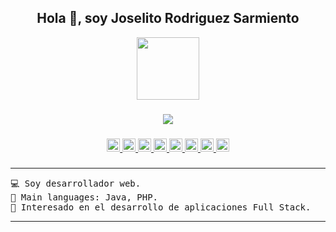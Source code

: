 <h2 align="center">Hola 👋, soy Joselito Rodriguez Sarmiento</h2>
<!-- <h3 align="center">Desarrollador Web</h3> -->

<div align="center">
  <img height="100" src="https://placehold.co/800x100/orange/white?text=CodePro-JR"  />
</div>

###

<div align="center">
  <img src="https://visitor-badge.laobi.icu/badge?page_id=CodePro-JR.CodePro-JR&left_text=Profile%20views"  />
</div>

###

<div align="center">
  <a href="https://github.com/CodePro-JR" target="_blank">
    <img src="https://img.shields.io/static/v1?message=Youtube&logo=youtube&label=&color=FF0000&logoColor=white&labelColor=&style=flat" height="21" alt="youtube logo"  />
  </a>
  <a href="https://github.com/CodePro-JR" target="_blank">
    <img src="https://img.shields.io/static/v1?message=LinkedIn&logo=linkedin&label=&color=0077B5&logoColor=white&labelColor=&style=flat" height="21" alt="linkedin logo"  />
  </a>
  <a href="https://github.com/CodePro-JR" target="_blank">
    <img src="https://img.shields.io/static/v1?message=Outlook&logo=microsoft-outlook&label=&color=0078D4&logoColor=white&labelColor=&style=flat" height="21" alt="microsoft-outlook logo"  />
  </a>
  <a href="https://github.com/CodePro-JR" target="_blank">
    <img src="https://img.shields.io/static/v1?message=Gmail&logo=gmail&label=&color=D14836&logoColor=white&labelColor=&style=flat" height="21" alt="gmail logo"  />
  </a>
  <a href="https://github.com/CodePro-JR" target="_blank">
    <img src="https://img.shields.io/static/v1?message=PayPal&logo=paypal&label=&color=00457C&logoColor=white&labelColor=&style=flat" height="21" alt="paypal logo"  />
  </a>
  <a href="https://github.com/CodePro-JR" target="_blank">
    <img src="https://img.shields.io/static/v1?message=Facebook&logo=facebook&label=&color=1877F2&logoColor=white&labelColor=&style=flat" height="21" alt="facebook logo"  />
  </a>
  <a href="https://github.com/CodePro-JR" target="_blank">
    <img src="https://img.shields.io/static/v1?message=Whatsapp&logo=whatsapp&label=&color=25D366&logoColor=white&labelColor=&style=flat" height="21" alt="whatsapp logo"  />
  </a>
  <a href="https://github.com/CodePro-JR" target="_blank">
    <img src="https://img.shields.io/static/v1?message=Telegram&logo=telegram&label=&color=2CA5E0&logoColor=white&labelColor=&style=flat" height="21" alt="telegram logo"  />
  </a>
</div>

###

<hr>
<pre>
💻 Soy desarrollador web.
🌟 Main languages: Java, PHP.
🚩 Interesado en el desarrollo de aplicaciones Full Stack.
</pre>
<hr>
